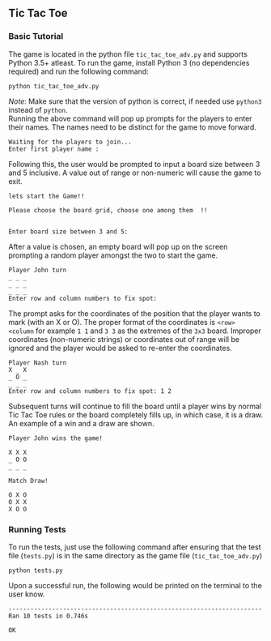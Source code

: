 ## Tic Tac Toe

### Basic Tutorial  
The game is located in the python file ```tic_tac_toe_adv.py``` and supports Python 3.5+ atleast. To run the game, install Python 3 (no dependencies required) and run the following command:
```
python tic_tac_toe_adv.py
```
*Note*: Make sure that the version of python is correct, if needed use ```python3``` instead of ```python```.  
Running the above command will pop up prompts for the players to enter their names. The names need to be distinct for the game to move forward.  
```
Waiting for the players to join...
Enter first player name : 
```
Following this, the user would be prompted to input a board size between 3 and 5 inclusive. A value out of range or non-numeric will cause the game to exit. 
```
lets start the Game!!

Please choose the board grid, choose one among them  !!


Enter board size between 3 and 5:
```
After a value is chosen, an empty board will pop up on the screen prompting a random player amongst the two to start the game.  
```
Player John turn
_ _ _
_ _ _
_ _ _
Enter row and column numbers to fix spot:
```
The prompt asks for the coordinates of the position that the player wants to mark (with an X or O). The proper format of the coordinates is ```<row> <column``` for example ```1 1``` and ```3 3``` as the extremes of the ```3x3``` board. Improper coordinates (non-numeric strings) or coordinates out of range will be ignored and the player would be asked to re-enter the coordinates.  
```
Player Nash turn
X _ X
_ O _
_ _ _
Enter row and column numbers to fix spot: 1 2
```
Subsequent turns will continue to fill the board until a player wins by normal Tic Tac Toe rules or the board completely fills up, in which case, it is a draw. An example of a win and a draw are shown.
```
Player John wins the game!

X X X
_ O O
_ _ _
``` 
```
Match Draw!

O X O
O X X
X O O
```

### Running Tests
To run the tests, just use the following command after ensuring that the test file (```tests.py```) is in the same directory as the game file (```tic_tac_toe_adv.py```)
```
python tests.py
```
Upon a successful run, the following would be printed on the terminal to the user know.
```
----------------------------------------------------------------------
Ran 10 tests in 0.746s

OK
```
